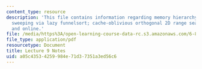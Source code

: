 ```yaml
---
content_type: resource
description: 'This file contains information regarding memory hierarchy: distribution
  sweeping via lazy funnelsort; cache-oblivious orthogonal 2D range searching: batched
  and online.'
file: /media/https%3A/open-learning-course-data-rc.s3.amazonaws.com/6-851-advanced-data-structures-spring-2012/a05c43534259984e71d37351a3ed56c6_MIT6_851S12_Lec9.pdf
file_type: application/pdf
resourcetype: Document
title: Lecture 9 Notes
uid: a05c4353-4259-984e-71d3-7351a3ed56c6
---
```

